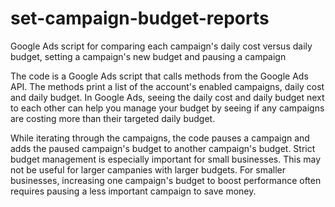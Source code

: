 # set-campaign-budget-reports
Google Ads script for comparing each campaign's daily cost versus daily budget, setting a campaign's new budget and pausing a campaign

The code is a Google Ads script that calls methods from the Google Ads API.  The methods print a list of the account's enabled campaigns, daily cost and daily budget. In Google Ads, seeing the daily cost and daily budget next to each other can help you manage your budget by seeing if any campaigns are costing more than their targeted daily budget.

While iterating through the campaigns, the code pauses a campaign and adds the paused campaign's budget to another campaign's budget. Strict budget management is especially important for small businesses. This may not be useful for larger campanies with larger budgets. For smaller businesses, increasing one campaign's budget to boost performance often requires pausing a less important campaign to save money.
